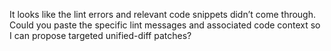 It looks like the lint errors and relevant code snippets didn’t come through. Could you paste the specific lint messages and associated code context so I can propose targeted unified-diff patches?
